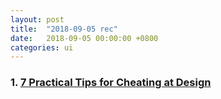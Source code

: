 ```yaml
---
layout: post
title:  "2018-09-05 rec"
date:   2018-09-05 00:00:00 +0800
categories: ui
---
```


### 1. [7 Practical Tips for Cheating at Design] 

[7 Practical Tips for Cheating at Design]: https://medium.com/refactoring-ui/7-practical-tips-for-cheating-at-design-40c736799886